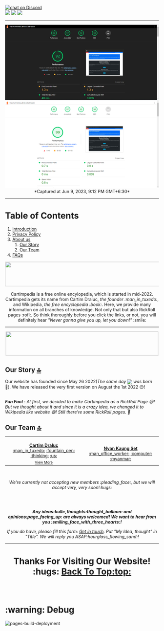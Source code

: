 <a id="top"></a>
<a href="https://discord.gg/NGypAKTfga"><img src="https://img.shields.io/discord/989395034220658718?logo=discord&style=for-the-badge" alt="chat on Discord"></a><br><img src="https://img.shields.io/github/commit-activity/y/CartimDraluc/Cartimpedia?style=plastic"> <img src="https://img.shields.io/github/commit-activity/m/CartimDraluc/Cartimpedia?style=plastic"> <a href="https://hits.seeyoufarm.com"><img src="https://hits.seeyoufarm.com/api/count/incr/badge.svg?url=https%3A%2F%2Fgithub.com%2FCartimDraluc%2FCartimpedia%2F&count_bg=%2379C83D&title_bg=%23555555&icon=&icon_color=%23E7E7E7&title=hits&edge_flat=true"></a>
<hr>

<p align=center>
 <img src="https://github.com/CartimDraluc/Cartimpedia/blob/Prerelease/assets/images/Lighthouse%20Report.jpeg?raw=true">
 <img src="https://github.com/CartimDraluc/Cartimpedia/blob/Prerelease/assets/images/Lighthouse%20Report.png?raw=true">
  *Captured at Jun 9, 2023, 9:12 PM GMT+6:30*
</p>
<hr>

# Table of Contents

1. [Introduction](#Intro)
2. <a href="https://github.com/CartimDraluc/Cartimpedia/blob/main/assets/markdown/POLICY.md">Privacy Policy</a>
3. <a href="#AboutUs">About us</a>
    1. [Our Story](#OurStory)
    2. [Our Team](#OurTeam)
4. <a href="https://github.com/CartimDraluc/Cartimpedia/blob/main/assets/markdown/FAQs.md">FAQs</a>



<p id="Intro" align=center><img width=700px height=80px src="https://img.shields.io/badge/introduction-0b3d91?style=for-the-badge&logoColor=white"></p>

<p align=center>Cartimpedia is a free online encylopedia, which is started in mid-2022. Cartimpedia gets its name from Cartim Draluc, <i>the founder :man_in_tuxedo:</i>, and Wikipedia, <i>the free encyclopedia :book:</i>. Here, we provide many information on all branches of knowledge. Not only that but also RickRoll pages :rofl:. So think thoroughly before you click the links, or not, you will definitely hear <i>"Never gonna give you up, let you down!" </i>:smile:</p>
<hr>


<p id="AboutUS" align=center><img width=500px height=80px src="https://img.shields.io/badge/About_us-0b3d91?style=for-the-badge&logoColor=white"></p>

## Our Story <a id="OurStory"></a> <a href="#top">:top:</a>
Our website has founded since May 26 2022(*The same day <img align=center src="https://img.shields.io/badge/Sally_Ride-0b3d91?style=for-the-badge&logo=nasa&logoColor=white">  was born* :rocket:). We have released the very first version on August the 1st 2022 :wink:!<br><br>

***Fun Fact*** : *At first, we decided to make Cartimpedia as a RickRoll Page :laughing:! But we thought about it and since it is a crazy idea, we changed it to Wikipedia like website :smile:! Still there're some RickRoll pages. :rofl:*

## Our Team <a id="OurTeam"></a> <a href="#top">:top:</a>

<table align=center>
  <tr>
    <td align="center"><a href="https://github.com/CartimDraluc"><img src="https://avatars.githubusercontent.com/u/106230817?s=120&v=4" width="120px;" alt=""/><br/><b>Cartim Draluc</b></a><br /><a href="" title="Founder">:man_in_tuxedo:</a> <a href="" title="Post Creator">:fountain_pen:</a> <a href="" title="Ideas, Planning and Feedback">:thinking:</a> <a href="" title="From USA">:us:</a><br><sub><a href="https://cartim-draluc.netlify.app/">View More</a></sub></td>
    <td align="center"><a href="https://github.com/NyanKaungSet"><img src="https://avatars.githubusercontent.com/u/96227457?s=120&v=4" width="120px;" alt=""/><br/><b>Nyan Kaung Set</b></a><br /><a href="" title="Co-founder">:man_office_worker:</a> <a href="" title="code">:computer:</a> <a href="" title="From Myanmar">:myanmar:</a><br><sub><a href=""></a></sub></td>
    <!--td align="center"><a href="https://github.com"><img src="https://image.shutterstock.com/image-vector/programmer-icon-single-avatar-vector-260nw-2073604823.jpg"  width="120px;"><br><b>Unknown</b></a><br /><a href="" title="Unknown">:technologist:</a> <a href="" title="Post Creator">:fountain_pen:</a> <a href="" title="Unknown">:question:</a> <a href="" title="From Milky Way">:milky_way:</a><br><sub><a href="https://github.com">View More</a></sub></td-->
  </tr>
</table><br>

<p align=center><i>We're currently not accepting new members :pleading_face:, but we will accept very, very soon!:hugs:</i><p><br><br>

<p align=center><i><b>Any ideas:bulb:,thoughts:thought_balloon: and opinions:page_facing_up: are always welcomed! We want to hear from you :smiling_face_with_three_hearts:!</b></i></p>
<p align=center><i>If you do have, please fill this form: <a href="https://cartimdraluc.github.io/Cartimpedia/about.html#contact_us">Get in touch</a>. Put "My Idea, thought" in "Title". We will reply you ASAP:hourglass_flowing_sand:!</i></p>
<hr>

<h1 align=center>Thanks For Visiting Our Website! :hugs: <a href="#top">Back To Top:top:</a></h1>
<br><br>

<h1>:warning: Debug </h1>

![pages-build-deployment](https://github.com/CartimDraluc/Cartimpedia/actions/workflows/pages/pages-build-deployment/badge.svg)

<!--img src="https://contrib.rocks/image?repo=CartimDraluc/Cartimpedia"/-->

<!--Add Wakatime since July 19 2022, Started since May 26-->
